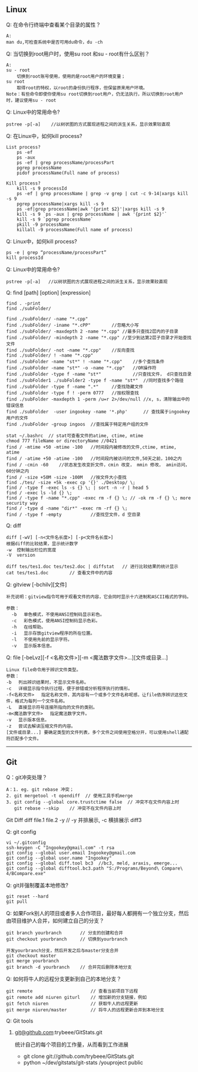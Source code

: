 ## Linux
Q: 在命令行终端中查看某个目录的属性？

	A:
	man du,可检查系统中是否可用du命令，du -ch

Q: 当切换到root用户时，使用su root 和su - root有什么区别？

	A:
	su - root
		切换到root账号使用，使用的是root用户的环境变量；
	su root
		取得root的特权，以root的身份执行程序，但保留原来用户环境。
	Note：有些命令即使你使用su root切换到root用户，仍无法执行，所以切换到root用户时，建议使用su - root

Q: Linux中的常用命令?

    pstree -p[-a]    //以树状图的方式展现进程之间的派生关系，显示效果较直观

Q: 在Linux中，如何kill process?

	List process?
		ps -ef
		ps -aux
		ps -ef | grep processName/processPart
		pgrep processName
		pidof processName(Full name of process)

	Kill process?
		kill -s 9 processId
		ps -ef | grep processName | grep -v grep | cut -c 9-14|xargs kill -s 9
		pgrep processName|xargs kill -s 9
		ps -ef|grep processName|awk '{print $2}'|xargs kill -s 9
		kill -s 9 `ps -aux | grep processName | awk '{print $2}'`
		kill -s 9 `pgrep processName`
		pkill -9 processName
		killall -9 processName(Full name of process)

Q: Linux中，如何kill process?

	ps -e | grep “processName/processPart”
	kill processId

Q: Linux中的常用命令?

	pstree -p[-a]	//以树状图的方式展现进程之间的派生关系，显示效果较直观

Q: find [path] [option] [expression]

	find . -print
	find ./subFolder/

	find ./subFolder/ -name "*.cpp"
	find ./subFolder/ -iname "*.cPP"		//忽略大小写
	find ./subFolder/ -maxdepth 2 -name "*.cpp"	//最多只查找2层内的子目录
	find ./subFolder/ -mindepth 2 -name "*.cpp"	//至少到达第2层子目录才开始查找文件
	find ./subFolder/ -not -name "*.cpp"	//反向查找
	find ./subFolder/ ! -name "*.cpp"
	find ./subFolder -name "st*" ! -name "*.cpp"	//多个查找条件
	find ./subFolder -name "st*" -o -name "*.cpp"	//OR操作符
	find ./subFolder -type f -name "st*"			//只查找文件， d只查找目录
	find ./subFolder1 ./subFolder2 -type f -name "st*"	//同时查找多个路径
	find ./subFolder -type f -name ".*"		//查找隐藏文件
	find ./subFolder -type f ! -perm 0777	//按权限查找
	find ./subFolder -maxdepth 1 -perm /u=r 2>/dev/null //x, s，清除输出中的错误信息
	find ./subFolder  -user ingookey -name '*.php'		// 查找属于ingookey用户的文件
	find ./subFolder -group ingoos	//查找属于特定用户组的文件
	
	stat ~/.bashrc	// stat可查看文件的atime, ctime, mtime
	chmod 777 fileName or directoryName	//0421
	find / -mtime +50 -mtime -100	//时间段内被修改的文件,ctime, mtime, atime
	find / -atime +50 -atime -100	//时间段内被访问的文件,50天之前，100之内
	find / -cmin -60	//状态发生改变折文件，cmin 改变， mmin 修改， amin访问，60分钟之内
	find / -size +50M -size -100M   //按文件大小查找
	find ./tes/ -size +5k -exec cp '{}' ./Desktop/ \;
	find / -type f -exec ls -s {} \; | sort -n -r | head 5
	find / -exec ls -ld {} \;
	find / -type f -name "*.cpp" -exec rm -f {} \; // -ok rm -f {} \; more security way
	find / -type d -name "dir*" -exec rm -rf {} \;
	find / -type f -empty			//查找空文件，d 空目录



Q: diff

	diff [-wV] [-n<文件名长度>] [-p<文件名长度>]
	根据diff的比较结果，显示统计数字
	-w	控制输出栏位的宽度
	-V  version
	
	diff tes/tes1.doc tes/tes2.doc | diffstat	// 进行比较结果的统计显示
	cat tes/tes1.doc		// 查看文件中的内容


Q: gitview [-bchilv][文件] 

	补充说明：gitview指令可用于观看文件的内容，它会同时显示十六进制和ASCII格式的字码。
	
	参数：
	  -b 　单色模式，不使用ANSI控制码显示彩色。 
	  -c 　彩色模式，使用ANSI控制码显示色彩。 
	  -h 　在线帮助。 
	  -i 　显示存放gitview程序的所在位置。 
	  -l 　不使用先前的显示字符。 
	  -v 　显示版本信息。
  
Q: file [-beLvz][-f <名称文件>][-m <魔法数字文件>...][文件或目录...]

	Linux file命令用于辨识文件类型。
	参数：
	-b 　列出辨识结果时，不显示文件名称。
	-c 　详细显示指令执行过程，便于排错或分析程序执行的情形。
	-f<名称文件> 　指定名称文件，其内容有一个或多个文件名称呢感，让file依序辨识这些文件，格式为每列一个文件名称。
	-L 　直接显示符号连接所指向的文件的类别。
	-m<魔法数字文件> 　指定魔法数字文件。
	-v 　显示版本信息。
	-z 　尝试去解读压缩文件的内容。
	[文件或目录...] 要确定类型的文件列表，多个文件之间使用空格分开，可以使用shell通配符匹配多个文件。


----------
## Git


Q：git冲突处理？

	A：1. eg. git rebase 冲突；
	2. git mergetool -t opendiff  // 使用工具手机merge
	3. git config --global core.trustctime false  // 冲突不在文件内容上时
	   git rebase --skip	// 冲突不在文件内容上时

Git
Diff
diff file.1 file.2 -y 	// -y 并排展示, -c 横排展示
diff3 

Q: git config

	vi ~/.gitconfig
	ssh-keygen -C "Ingookey@gmail.com" -t rsa
	git config --global user.email Ingookey@gmail.com
	git config --global user.name "Ingookey"
	git config --global diff.tool bc3  //bc3, meld, araxis, emerge...
	git config --global difftool.bc3.path "S:/Programs/Beyond\ Compare\ 4/BCompare.exe"

Q: git并强制覆盖本地修改?

	git reset --hard
	git pull

Q: 如果Fork别人的项目或者多人合作项目，最好每人都拥有一个独立分支，然后由项目维护人合并，如何建立自己的分支？

	git branch yourbranch 		// 分支的创建和合并
	git checkout yourbranch    	// 切换到yourbranch
 
	开发yourbranch分支，然后开发之后与master分支合并
	git checkout master
	git merge yourbranch
	git branch -d yourbranch    // 合并完后删除本地分支

Q: 如何将牛人的远程分支更新到自己的本地分支？

	git remote						// 查看当前项目下远程
	git remote add niuren giturl	// 增加新的分支链接，例如
	git fetch niuren				// 获取牛人的远程更新
	git merge niuren/master			// 将牛人的远程更新合并到本地分支

Q: Git tools

1. git@github.com:trybeee/GitStats.git
	
	统计自己的每个项目的工作量，从而看到工作进展

	- git clone git://github.com/trybeee/GitStats.git
	- python ~/dev/gitstats/git-stats /youproject public

